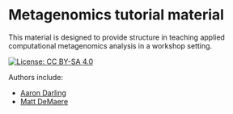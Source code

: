 # Metagenomics tutorial material

This material is designed to provide structure in teaching applied computational metagenomics analysis in a workshop setting.

[![License: CC BY-SA 4.0](https://img.shields.io/badge/License-CC%20BY--SA%204.0-lightgrey.svg)](https://creativecommons.org/licenses/by-sa/4.0/)

Authors include:

* [Aaron Darling](http://darlinglab.org)
* [Matt DeMaere](https://github.com/cerebis)

